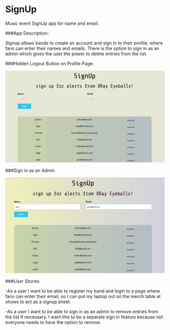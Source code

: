 # SignUp
Music event SignUp app for name and email.

###App Description:

Signup allows bands to create an account and sign in to their profile, where fans can enter their names and emails. There is the option to sign in as an admin
which gives the user the power to delete entries from the list.

###Hidden Logout Button on Profile Page:

![](/README_Images/hidden-logout.gif)

###Sign in as an Admin

![](/README_Images/Admin_Signin.png)


###User Stories

-As a user I want to be able to register my band and login to a page where fans can enter their email, so I can put my laptop out on the merch table at shows to act as a signup sheet.

-As a user I want to be able to sign in as an admin to remove entries from the list if necessary. I want this to be a separate sign in feature because not everyone needs to have the option to remove.
